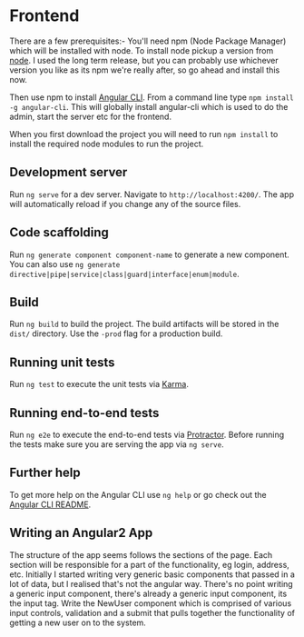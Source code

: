 # Frontend

There are a few prerequisites:-
You'll need npm (Node Package Manager) which will be installed with node. 
To install node pickup a version from [node](https://nodejs.org/en/download/).
I used the long term release, but you can probably use whichever version you like as its npm we're really after, so go ahead and install this now.

Then use npm to install  [Angular CLI](https://github.com/angular/angular-cli). 
From a command line type `npm install -g angular-cli`.
This will globally install angular-cli which is used to do the admin, start the server etc for the frontend.

When you first download the project you will need to run `npm install` to install the required node modules to run the project. 

## Development server

Run `ng serve` for a dev server. Navigate to `http://localhost:4200/`. The app will automatically reload if you change any of the source files.

## Code scaffolding

Run `ng generate component component-name` to generate a new component. You can also use `ng generate directive|pipe|service|class|guard|interface|enum|module`.

## Build

Run `ng build` to build the project. The build artifacts will be stored in the `dist/` directory. Use the `-prod` flag for a production build.

## Running unit tests

Run `ng test` to execute the unit tests via [Karma](https://karma-runner.github.io).

## Running end-to-end tests

Run `ng e2e` to execute the end-to-end tests via [Protractor](http://www.protractortest.org/).
Before running the tests make sure you are serving the app via `ng serve`.

## Further help

To get more help on the Angular CLI use `ng help` or go check out the [Angular CLI README](https://github.com/angular/angular-cli/blob/master/README.md).

## Writing an Angular2 App ##

The structure of the app seems follows the sections of the page. Each section will be responsible for a part of the functionality, eg login, address, etc.
Initially I started writing very generic basic components that passed in a lot of data, but I realised that's not the angular way. There's no point writing a generic input component, there's already a generic input component, its the input tag. Write the NewUser component which is comprised of various input controls, validation and a submit that pulls together the functionality of getting a new user on to the system. 
